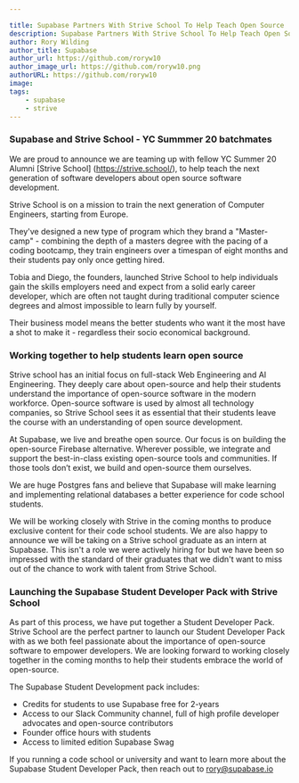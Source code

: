 ```yaml
---

title: Supabase Partners With Strive School To Help Teach Open Source
description: Supabase Partners With Strive School To Help Teach Open Source To The Next Generation Of Developers
author: Rory Wilding
author_title: Supabase
author_url: https://github.com/roryw10
author_image_url: https://github.com/roryw10.png
authorURL: https://github.com/roryw10
image: 
tags: 
    - supabase
    - strive
---
```


<!--truncate-->
### Supabase and Strive School - YC Summmer 20 batchmates 

We are proud to announce we are teaming up with fellow YC Summer 20 Alumni [Strive School] (https://strive.school/), to help teach the next generation of software developers about open source software development.

Strive School is on a mission to train the next generation of Computer Engineers, starting from Europe. 

They've designed a new type of program which they brand a "Master-camp" - combining the depth of a masters degree with the pacing of a coding bootcamp, they train engineers over a timespan of eight months and their students pay only once getting hired.

Tobia and Diego, the founders, launched Strive School to help individuals gain the skills employers need and expect from a solid early career developer, which are often not taught during traditional computer science degrees and almost impossible to learn fully by yourself.

Their business model means the better students who want it the most have a shot to make it - regardless their socio economical background. 

<!--truncate-->
### Working together to help students learn open source  

Strive school has an initial focus on full-stack Web Engineering and AI Engineering. They deeply care about open-source and help their students understand the importance of open-source software in the modern workforce. Open-source software is used by almost all technology companies, so Strive School sees it as essential that their students leave the course with an understanding of open source development.

At Supabase, we live and breathe open source. Our focus is on building the open-source Firebase alternative. Wherever possible, we integrate and support the best-in-class existing open-source tools and communities. If those tools don’t exist, we build and open-source them ourselves.

We are huge Postgres fans and believe that Supabase will make learning and implementing relational databases a better experience for code school students.

We will be working closely with Strive in the coming months to produce exclusive content for their code school students. We are also happy to announce we will be taking on a Strive school graduate as an intern at Supabase. This isn't a role we were actively hiring for but we have been so impressed with the standard of their graduates that we didn't want to miss out of the chance to work with talent from Strive School. 

<!--truncate-->
### Launching the Supabase Student Developer Pack with Strive School

As part of this process, we have put together a Student Developer Pack. Strive School are the perfect partner to launch our Student Developer Pack with as we both feel passionate about the importance of open-source software to empower developers. We are looking forward to working closely together in the coming months to help their students embrace the world of open-source.

The Supabase Student Development pack includes:

- Credits for students to use Supabase free for 2-years
- Access to our Slack Community channel, full of high profile developer advocates and open-source contributors
- Founder office hours with students
- Access to limited edition Supabase Swag

If you running a code school or university and want to learn more about the Supabase Student Developer Pack, then reach out to rory@supabase.io
